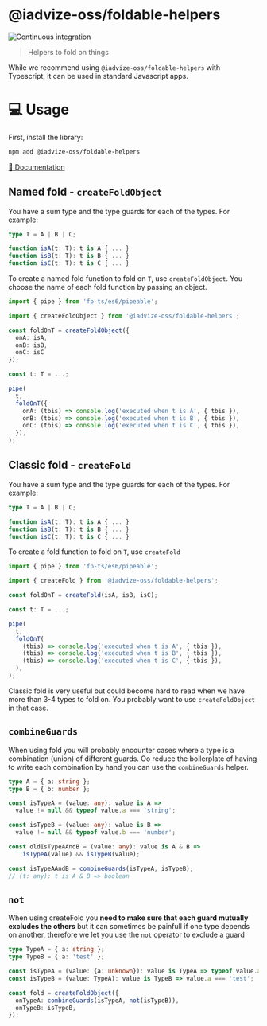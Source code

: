 @iadvize-oss/foldable-helpers
====================
![Continuous integration](https://github.com/iadvize/foldable-helpers-library/workflows/Continuous%20integration/badge.svg)

> Helpers to fold on things

While we recommend using `@iadvize-oss/foldable-helpers` with Typescript, it can
be used in standard Javascript apps.

# 💻 Usage 

First, install the library:

```bash
npm add @iadvize-oss/foldable-helpers
```

[📖 Documentation](https://iadvize.github.io/foldable-helpers-library/)

## Named fold - `createFoldObject`

You have a sum type and the type guards for each of the types. For example:

```ts
type T = A | B | C;

function isA(t: T): t is A { ... }
function isB(t: T): t is B { ... }
function isC(t: T): t is C { ... }
```

To create a named fold function to fold on `T`, use `createFoldObject`. You
choose the name of each fold function by passing an object.

```ts
import { pipe } from 'fp-ts/es6/pipeable';

import { createFoldObject } from '@iadvize-oss/foldable-helpers';

const foldOnT = createFoldObject({
  onA: isA,
  onB: isB,
  onC: isC
});

const t: T = ...;

pipe(
  t,
  foldOnT({
    onA: (tbis) => console.log('executed when t is A', { tbis }),
    onB: (tbis) => console.log('executed when t is B', { tbis }),
    onC: (tbis) => console.log('executed when t is C', { tbis }),
  }),
);
```

## Classic fold - `createFold`

You have a sum type and the type guards for each of the types. For example:

```ts
type T = A | B | C;

function isA(t: T): t is A { ... }
function isB(t: T): t is B { ... }
function isC(t: T): t is C { ... }
```

To create a fold function to fold on `T`, use `createFold`

```ts
import { pipe } from 'fp-ts/es6/pipeable';

import { createFold } from '@iadvize-oss/foldable-helpers';

const foldOnT = createFold(isA, isB, isC);

const t: T = ...;

pipe(
  t,
  foldOnT(
    (tbis) => console.log('executed when t is A', { tbis }),
    (tbis) => console.log('executed when t is B', { tbis }),
    (tbis) => console.log('executed when t is C', { tbis }),
  ),
);
```

Classic fold is very useful but could become hard to read when we have more than
3-4 types to fold on. You probably want to use `createFoldObject` in that case.


## `combineGuards`

When using fold you will probably encounter cases where a type is a combination
(union) of different guards. Oo reduce the boilerplate of having to write each
combination by hand you can use the `combineGuards` helper.

```ts
type A = { a: string };
type B = { b: number };

const isTypeA = (value: any): value is A =>
  value != null && typeof value.a === 'string';

const isTypeB = (value: any): value is B =>
  value != null && typeof value.b === 'number';

const oldIsTypeAAndB = (value: any): value is A & B =>
    isTypeA(value) && isTypeB(value);

const isTypeAAndB = combineGuards(isTypeA, isTypeB);
// (t: any): t is A & B => boolean
```

## `not`

When using createFold you **need to make sure that each guard mutually excludes
the others** but it can sometimes be painfull if one type depends on another,
therefore we let you use the `not` operator to exclude a guard

```ts
type TypeA = { a: string };
type TypeB = { a: 'test' };

const isTypeA = (value: {a: unknown}): value is TypeA => typeof value.a === 'string';
const isTypeB = (value: TypeA): value is TypeB => value.a === 'test';

const fold = createFoldObject({
  onTypeA: combineGuards(isTypeA, not(isTypeB)),
  onTypeB: isTypeB,
});
```
